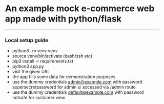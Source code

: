 # An example mock e-commerce web app made with python/flask
---
### Local setup guide
- python3 -m venv venv
- source venv/bin/activate (bash/zsh etc)
- pip3 install -r requirements.txt
- python3 app.py
- visit the given URL
- the app fills some data for demonstration purposes 
- use the dummy credentials admin@example.com with password supersecretpassword for admin ui accessed via /admin route
- use the dummy credentials default@example.com with password notsafe for customer view
